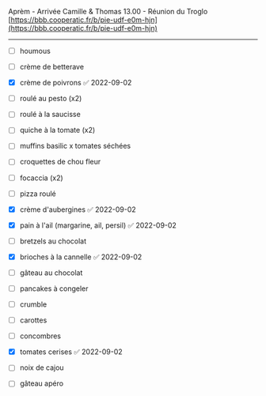 Aprèm - Arrivée Camille & Thomas
13.00 - Réunion du Troglo [https://bbb.cooperatic.fr/b/pie-udf-e0m-hjn](https://bbb.cooperatic.fr/b/pie-udf-e0m-hjn)

---
- [ ] houmous
- [ ] crème de betterave
- [x] crème de poivrons ✅ 2022-09-02
- [ ] roulé au pesto (x2)
- [ ] roulé à la saucisse
- [ ] quiche à la tomate (x2)
- [ ] muffins basilic x tomates séchées
- [ ] croquettes de chou fleur
- [ ] focaccia (x2)
- [ ] pizza roulé 
- [x] crème d'aubergines ✅ 2022-09-02
- [x] pain à l'ail (margarine, ail, persil) ✅ 2022-09-02
- [ ] bretzels au chocolat
- [x] brioches à la cannelle ✅ 2022-09-02
- [ ] gâteau au chocolat
- [ ] pancakes à congeler
- [ ] crumble
- [ ] carottes
- [ ] concombres
- [x] tomates cerises ✅ 2022-09-02
- [ ] noix de cajou
- [ ] gâteau apéro
 
